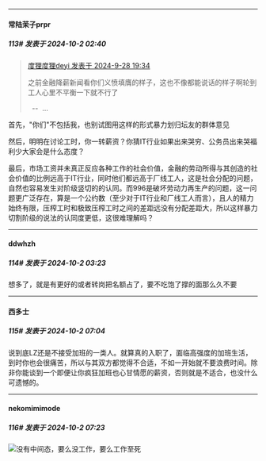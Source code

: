 ﻿
*****

####  常陆茉子prpr  
##### 113#       发表于 2024-10-2 02:40

<blockquote><a href="httphttps://bbs.saraba1st.com/2b/forum.php?mod=redirect&amp;goto=findpost&amp;pid=66332852&amp;ptid=2201047" target="_blank">度狸度狸deyi 发表于 2024-9-28 19:34</a>

之前金融降薪新闻看你们义愤填膺的样子，这也不像都能说话的样子啊轮到工人心里不平衡一下就不行了

  --  ...</blockquote>
首先，"你们"不包括我，也别试图用这样的形式暴力划归坛友的群体意见

然后，明明在讨论工时，你一转薪资？你猜IT行业如果出来哭穷、公务员出来哭福利少大家会是什么态度？

最后，市场工资并未真正反应各种工作的社会价值，金融的劳动所得与其创造的社会价值的比例远高于IT行业，同时他们都远高于厂线工人，这是社会分配的问题，自然也容易发生对阶级竖切的的认同。而996是破坏劳动力再生产的问题，这一问题更广泛存在，算是一个公约数（至少对于IT行业和厂线工人而言），且人的精力始终有限，压榨工时和极致压榨工时之间的差距远没有分配差距大，所以这样暴力切割阶级的说法的认同度更低，这很难理解吗？


*****

####  ddwhzh  
##### 114#       发表于 2024-10-2 03:23

想多了，就是有更好的或者转岗把名额占了，要不吃饱了撑的面那么久不要


*****

####  西多士  
##### 115#       发表于 2024-10-2 07:04

说到底LZ还是不接受加班的一类人。就算真的入职了，面临高强度的加班生活，到时你也会很痛苦，所以与其双方都觉得不合适，不如一开始就不要浪费时间。除非你能谈到一个即便让你疯狂加班也心甘情愿的薪资，否则就是不适合，也没什么可遗憾的。


*****

####  nekomimimode  
##### 116#       发表于 2024-10-2 07:23

<img src="https://static.saraba1st.com/image/smiley/face2017/067.png" referrerpolicy="no-referrer">没有中间态，要么没工作，要么工作至死

